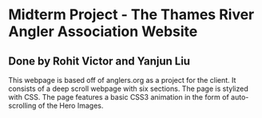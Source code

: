 # Midterm Project - The Thames River Angler Association Website

## Done by Rohit Victor and Yanjun Liu

This webpage is based off of anglers.org as a project for the client. It consists of a deep scroll webpage with six sections. The page is stylized with CSS. The page features a basic CSS3 animation in the form of auto-scrolling of the Hero Images.